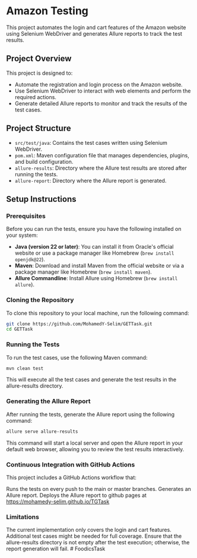 ﻿# Amazon Testing

This project automates the login and cart features of the Amazon website using Selenium WebDriver and generates Allure reports to track the test results.

## Project Overview

This project is designed to:

- Automate the registration and login process on the Amazon website.
- Use Selenium WebDriver to interact with web elements and perform the required actions.
- Generate detailed Allure reports to monitor and track the results of the test cases.

## Project Structure

- `src/test/java`: Contains the test cases written using Selenium WebDriver.
- `pom.xml`: Maven configuration file that manages dependencies, plugins, and build configuration.
- `allure-results`: Directory where the Allure test results are stored after running the tests.
- `allure-report`: Directory where the Allure report is generated.

## Setup Instructions

### Prerequisites

Before you can run the tests, ensure you have the following installed on your system:

- **Java (version 22 or later)**: You can install it from Oracle's official website or use a package manager like Homebrew (`brew install openjdk@22`).
- **Maven**: Download and install Maven from the official website or via a package manager like Homebrew (`brew install maven`).
- **Allure Commandline**: Install Allure using Homebrew (`brew install allure`).

### Cloning the Repository

To clone this repository to your local machine, run the following command:

```bash
git clone https://github.com/MohamedY-Selim/GETTask.git
cd GETTask
```

### Running the Tests
To run the test cases, use the following Maven command:

```bash
mvn clean test
```
This will execute all the test cases and generate the test results in the allure-results directory.


### Generating the Allure Report
After running the tests, generate the Allure report using the following command:

```bash
allure serve allure-results
```
This command will start a local server and open the Allure report in your default web browser, allowing you to review the test results interactively.

### Continuous Integration with GitHub Actions
This project includes a GitHub Actions workflow that:

Runs the tests on every push to the main or master branches.
Generates an Allure report.
Deploys the Allure report to github pages at https://mohamedy-selim.github.io/TGTask


### Limitations
The current implementation only covers the login and cart features. Additional test cases might be needed for full coverage.
Ensure that the allure-results directory is not empty after the test execution; otherwise, the report generation will fail.
#   F o o d i c s T a s k  
 